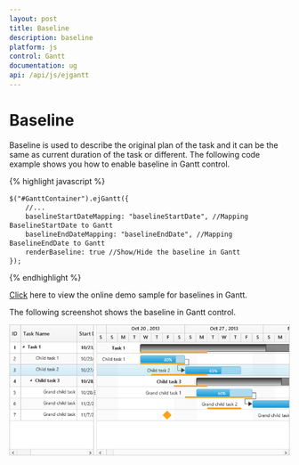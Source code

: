 ```yaml
---
layout: post
title: Baseline
description: baseline
platform: js
control: Gantt
documentation: ug
api: /api/js/ejgantt
---
```


# Baseline

Baseline is used to describe the original plan of the task and it can be the same as current duration of the task or different. The following code example shows you how to enable baseline in Gantt control.

{% highlight javascript %}

    $("#GanttContainer").ejGantt({
        //...
        baselineStartDateMapping: "baselineStartDate", //Mapping BaselineStartDate to Gantt
        baselineEndDateMapping: "baselineEndDate", //Mapping BaselineEndDate to Gantt
        renderBaseline: true //Show/Hide the baseline in Gantt
    });

{% endhighlight %}

[Click](http://js.syncfusion.com/demos/web/#!/bootstrap/gantt/schedulingconcepts/baseline) here to view the online demo sample for baselines in Gantt.

The following screenshot shows the baseline in Gantt control.

![](/js/Gantt/Baseline_images/Baseline_img1.png)

